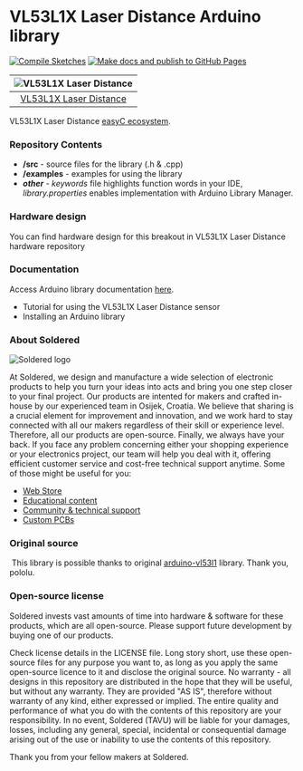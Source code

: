 # VL53L1X Laser Distance Arduino library

[![Compile Sketches](http://github-actions.40ants.com/e-radionicacom/Soldered-VL53L1X-Laser-Distance-Sensor-Arduino-Library/matrix.svg?branch=dev&only=Compile%20Sketches)](https://github.com/e-radionicacom/Soldered-VL53L1X-Laser-Distance-Sensor-Arduino-Library/actions/workflows/compile_test.yml)
[![Make docs and publish to GitHub Pages](https://github.com/e-radionicacom/Soldered-VL53L1X-Laser-Distance-Sensor-Arduino-Library/actions/workflows/make_docs.yml/badge.svg?branch=dev)](https://github.com/e-radionicacom/Soldered-VL53L1X-Laser-Distance-Sensor-Arduino-Library/actions/workflows/make_docs.yml)

| ![VL53L1X Laser Distance](https://upload.wikimedia.org/wikipedia/commons/8/8f/Example_image.svg) |
| :---------------------------------------------------------------------------------------------: |
| [VL53L1X Laser Distance](https://www.solde.red/333064)                                                            |

VL53L1X Laser Distance [easyC ecosystem](https://www.soldered.com/easyC). 

### Repository Contents
- **/src** - source files for the library (.h & .cpp)
- **/examples** - examples for using the library
- ***other*** - *keywords* file highlights function words in your IDE, *library.properties* enables implementation with Arduino Library Manager.

### Hardware design
You can find hardware design for this breakout in VL53L1X Laser Distance hardware repository

### Documentation

Access Arduino library documentation [here](https://e-radionicacom.github.io/Soldered-VL53L1X-Laser-Distance-Sensor-Arduino-Library/).

- Tutorial for using the VL53L1X Laser Distance sensor
- Installing an Arduino library

### About Soldered
![Soldered logo](https://raw.githubusercontent.com/e-radionicacom/Soldered-VL53L1X-Laser-Distance-Sensor-Arduino-Library/dev/extras/Logo%20horizontal-2.svg)

At Soldered, we design and manufacture a wide selection of electronic products to help you turn your ideas into acts and bring you one step closer to your final project. Our products are intented for makers and crafted in-house by our experienced team in Osijek, Croatia. We believe that sharing is a crucial element for improvement and innovation, and we work hard to stay connected with all our makers regardless of their skill or experience level. Therefore, all our products are open-source. Finally, we always have your back. If you face any problem concerning either your shopping experience or your electronics project, our team will help you deal with it, offering efficient customer service and cost-free technical support anytime. Some of those might be useful for you:

- [Web Store](https://www.soldered.com)
- [Educational content](https://learn.soldered.com)
- [Community & technical support](https://community.soldered.com)
- [Custom PCBs](https://pcb.soldered.com)


### Original source
​
This library is possible thanks to original [arduino-vl53l1](https://github.com/pololu/vl53l1x-arduino) library. Thank you, pololu. 


### Open-source license
Soldered invests vast amounts of time into hardware & software for these products, which are all open-source. Please support future development by buying one of our products. 

Check license details in the LICENSE file. Long story short, use these open-source files for any purpose you want to, as long as you apply the same open-source licence to it and disclose the original source. No warranty - all designs in this repository are distributed in the hope that they will be useful, but without any warranty. They are provided "AS IS", therefore without warranty of any kind, either expressed or implied. The entire quality and performance of what you do with the contents of this repository are your responsibility. In no event, Soldered (TAVU) will be liable for your damages, losses, including any general, special, incidental or consequential damage arising out of the use or inability to use the contents of this repository. 

Thank you from your fellow makers at Soldered.

